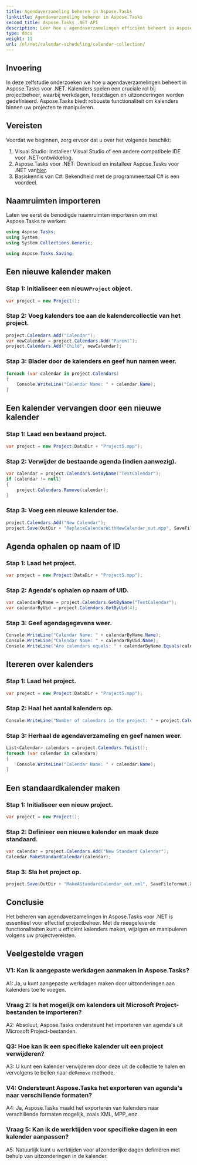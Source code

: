 ```yaml
---
title: Agendaverzameling beheren in Aspose.Tasks
linktitle: Agendaverzameling beheren in Aspose.Tasks
second_title: Aspose.Tasks .NET API
description: Leer hoe u agendaverzamelingen efficiënt beheert in Aspose.Tasks voor .NET. Creëer, wijzig en manipuleer kalenders met gemak.
type: docs
weight: 11
url: /nl/net/calendar-scheduling/calendar-collection/
---
```

## Invoering

In deze zelfstudie onderzoeken we hoe u agendaverzamelingen beheert in Aspose.Tasks voor .NET. Kalenders spelen een cruciale rol bij projectbeheer, waarbij werkdagen, feestdagen en uitzonderingen worden gedefinieerd. Aspose.Tasks biedt robuuste functionaliteit om kalenders binnen uw projecten te manipuleren.

## Vereisten

Voordat we beginnen, zorg ervoor dat u over het volgende beschikt:

1. Visual Studio: Installeer Visual Studio of een andere compatibele IDE voor .NET-ontwikkeling.
2.  Aspose.Tasks voor .NET: Download en installeer Aspose.Tasks voor .NET van[hier](https://releases.aspose.com/tasks/net/).
3. Basiskennis van C#: Bekendheid met de programmeertaal C# is een voordeel.

## Naamruimten importeren

Laten we eerst de benodigde naamruimten importeren om met Aspose.Tasks te werken:

```csharp
using Aspose.Tasks;
using System;
using System.Collections.Generic;

using Aspose.Tasks.Saving;

```

## Een nieuwe kalender maken

###  Stap 1: Initialiseer een nieuw`Project` object.
```csharp
var project = new Project();
```

### Stap 2: Voeg kalenders toe aan de kalendercollectie van het project.
```csharp
project.Calendars.Add("Calendar");
var newCalendar = project.Calendars.Add("Parent");
project.Calendars.Add("Child", newCalendar);
```

### Stap 3: Blader door de kalenders en geef hun namen weer.
```csharp
foreach (var calendar in project.Calendars)
{
    Console.WriteLine("Calendar Name: " + calendar.Name);
}
```

## Een kalender vervangen door een nieuwe kalender

### Stap 1: Laad een bestaand project.
```csharp
var project = new Project(DataDir + "Project5.mpp");
```

### Stap 2: Verwijder de bestaande agenda (indien aanwezig).
```csharp
var calendar = project.Calendars.GetByName("TestCalendar");
if (calendar != null)
{
    project.Calendars.Remove(calendar);
}
```

### Stap 3: Voeg een nieuwe kalender toe.
```csharp
project.Calendars.Add("New Calendar");
project.Save(OutDir + "ReplaceCalendarWithNewCalendar_out.mpp", SaveFileFormat.Mpp);
```

## Agenda ophalen op naam of ID

### Stap 1: Laad het project.
```csharp
var project = new Project(DataDir + "Project5.mpp");
```

### Stap 2: Agenda's ophalen op naam of UID.
```csharp
var calendarByName = project.Calendars.GetByName("TestCalendar");
var calendarByUid = project.Calendars.GetByUid(4);
```

### Stap 3: Geef agendagegevens weer.
```csharp
Console.WriteLine("Calendar Name: " + calendarByName.Name);
Console.WriteLine("Calendar Name: " + calendarByUid.Name);
Console.WriteLine("Are calendars equals: " + calendarByName.Equals(calendarByUid));
```

## Itereren over kalenders

### Stap 1: Laad het project.
```csharp
var project = new Project(DataDir + "Project5.mpp");
```

### Stap 2: Haal het aantal kalenders op.
```csharp
Console.WriteLine("Number of calendars in the project: " + project.Calendars.Count);
```

### Stap 3: Herhaal de agendaverzameling en geef namen weer.
```csharp
List<Calendar> calendars = project.Calendars.ToList();
foreach (var calendar in calendars)
{
    Console.WriteLine("Calendar Name: " + calendar.Name);
}
```

## Een standaardkalender maken

### Stap 1: Initialiseer een nieuw project.
```csharp
var project = new Project();
```

### Stap 2: Definieer een nieuwe kalender en maak deze standaard.
```csharp
var calendar = project.Calendars.Add("New Standard Calendar");
Calendar.MakeStandardCalendar(calendar);
```

### Stap 3: Sla het project op.
```csharp
project.Save(OutDir + "MakeAStandardCalendar_out.xml", SaveFileFormat.Xml);
```

## Conclusie

Het beheren van agendaverzamelingen in Aspose.Tasks voor .NET is essentieel voor effectief projectbeheer. Met de meegeleverde functionaliteiten kunt u efficiënt kalenders maken, wijzigen en manipuleren volgens uw projectvereisten.

## Veelgestelde vragen

### V1: Kan ik aangepaste werkdagen aanmaken in Aspose.Tasks?

A1: Ja, u kunt aangepaste werkdagen maken door uitzonderingen aan kalenders toe te voegen.

### Vraag 2: Is het mogelijk om kalenders uit Microsoft Project-bestanden te importeren?

A2: Absoluut, Aspose.Tasks ondersteunt het importeren van agenda's uit Microsoft Project-bestanden.

### Q3: Hoe kan ik een specifieke kalender uit een project verwijderen?

 A3: U kunt een kalender verwijderen door deze uit de collectie te halen en vervolgens te bellen naar de`Remove` methode.

### V4: Ondersteunt Aspose.Tasks het exporteren van agenda's naar verschillende formaten?

A4: Ja, Aspose.Tasks maakt het exporteren van kalenders naar verschillende formaten mogelijk, zoals XML, MPP, enz.

### Vraag 5: Kan ik de werktijden voor specifieke dagen in een kalender aanpassen?

A5: Natuurlijk kunt u werktijden voor afzonderlijke dagen definiëren met behulp van uitzonderingen in de kalender.